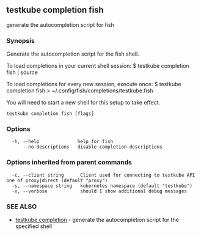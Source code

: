 ## testkube completion fish

generate the autocompletion script for fish

### Synopsis


Generate the autocompletion script for the fish shell.

To load completions in your current shell session:
$ testkube completion fish | source

To load completions for every new session, execute once:
$ testkube completion fish > ~/.config/fish/completions/testkube.fish

You will need to start a new shell for this setup to take effect.


```
testkube completion fish [flags]
```

### Options

```
  -h, --help              help for fish
      --no-descriptions   disable completion descriptions
```

### Options inherited from parent commands

```
  -c, --client string      Client used for connecting to testkube API one of proxy|direct (default "proxy")
  -s, --namespace string   kubernetes namespace (default "testkube")
  -v, --verbose            should I show additional debug messages
```

### SEE ALSO

* [testkube completion](testkube_completion.md)	 - generate the autocompletion script for the specified shell

